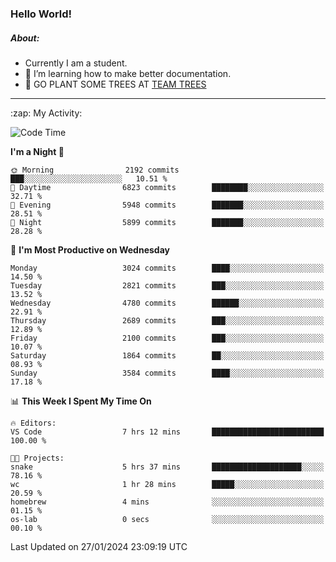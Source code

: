 ### Hello World!

##### About:
- Currently I am a student.
- 🌱 I’m learning how to make better documentation.
- 🌱 GO PLANT SOME TREES AT [TEAM TREES](https://teamtrees.org/)

---
  <summary>:zap: My Activity:</summary>
  
<!--START_SECTION:waka-->
![Code Time](http://img.shields.io/badge/Code%20Time-1%2C275%20hrs%2040%20mins-blue)

**I'm a Night 🦉** 

```text
🌞 Morning                2192 commits        ███░░░░░░░░░░░░░░░░░░░░░░   10.51 % 
🌆 Daytime                6823 commits        ████████░░░░░░░░░░░░░░░░░   32.71 % 
🌃 Evening                5948 commits        ███████░░░░░░░░░░░░░░░░░░   28.51 % 
🌙 Night                  5899 commits        ███████░░░░░░░░░░░░░░░░░░   28.28 % 
```
📅 **I'm Most Productive on Wednesday** 

```text
Monday                   3024 commits        ████░░░░░░░░░░░░░░░░░░░░░   14.50 % 
Tuesday                  2821 commits        ███░░░░░░░░░░░░░░░░░░░░░░   13.52 % 
Wednesday                4780 commits        ██████░░░░░░░░░░░░░░░░░░░   22.91 % 
Thursday                 2689 commits        ███░░░░░░░░░░░░░░░░░░░░░░   12.89 % 
Friday                   2100 commits        ███░░░░░░░░░░░░░░░░░░░░░░   10.07 % 
Saturday                 1864 commits        ██░░░░░░░░░░░░░░░░░░░░░░░   08.93 % 
Sunday                   3584 commits        ████░░░░░░░░░░░░░░░░░░░░░   17.18 % 
```


📊 **This Week I Spent My Time On** 

```text
🔥 Editors: 
VS Code                  7 hrs 12 mins       █████████████████████████   100.00 % 

🐱‍💻 Projects: 
snake                    5 hrs 37 mins       ████████████████████░░░░░   78.16 % 
wc                       1 hr 28 mins        █████░░░░░░░░░░░░░░░░░░░░   20.59 % 
homebrew                 4 mins              ░░░░░░░░░░░░░░░░░░░░░░░░░   01.15 % 
os-lab                   0 secs              ░░░░░░░░░░░░░░░░░░░░░░░░░   00.10 % 
```


 Last Updated on 27/01/2024 23:09:19 UTC
<!--END_SECTION:waka-->
